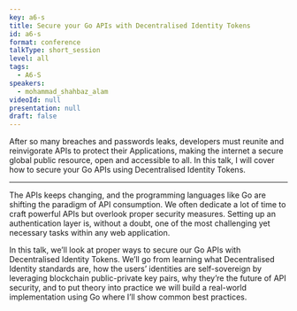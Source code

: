 ```yaml
---
key: a6-s
title: Secure your Go APIs with Decentralised Identity Tokens
id: a6-s
format: conference
talkType: short_session
level: all
tags:
  - A6-S
speakers:
  - mohammad_shahbaz_alam
videoId: null
presentation: null
draft: false
---
```

After so many breaches and passwords leaks, developers must reunite and reinvigorate APIs to protect their Applications, making the internet a secure global public resource, open and accessible to all. In this talk, I will cover how to secure your Go APIs using Decentralised Identity Tokens.

---
The APIs keeps changing, and the programming languages like Go are shifting the paradigm of API consumption. We often dedicate a lot of time to craft powerful APIs but overlook proper security measures. Setting up an authentication layer is, without a doubt, one of the most challenging yet necessary tasks within any web application.

In this talk, we’ll look at proper ways to secure our Go APIs with Decentralised Identity Tokens. We’ll go from learning what Decentralised Identity standards are, how the users’ identities are self-sovereign by leveraging blockchain public-private key pairs, why they’re the future of API security, and to put theory into practice we will build a real-world implementation using Go where I’ll show common best practices.
